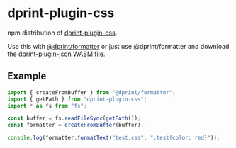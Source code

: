 # dprint-plugin-css

npm distribution of [dprint-plugin-css](https://github.com/disrupted/dprint-plugin-css).

Use this with [@dprint/formatter](https://github.com/dprint/js-formatter) or just use @dprint/formatter and download the [dprint-plugin-json WASM file](https://github.com/disrupted/dprint-plugin-css/releases).

## Example

```ts
import { createFromBuffer } from "@dprint/formatter";
import { getPath } from "dprint-plugin-css";
import * as fs from "fs";

const buffer = fs.readFileSync(getPath());
const formatter = createFromBuffer(buffer);

console.log(formatter.formatText("test.css", ".test{color: red}"));
```
